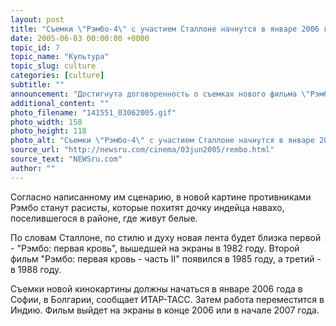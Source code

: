 ```yaml
---
layout: post
title: "Съемки \"Рэмбо-4\" с участием Сталлоне начнутся в январе 2006 года"
date: 2005-06-03 00:00:00 +0000
topic_id: 7
topic_name: "Культура"
topic_slug: culture
categories: [culture]
subtitle: ""
announcement: "Достигнута договоренность о съемках нового фильма \"Рэмбо-4\", главную роль в котором сыграет известный актер 50-летний Сильвестр Сталлоне."
additional_content: ""
photo_filename: "141551_03062005.gif"
photo_width: 158
photo_height: 118
photo_alt: "Съемки \"Рэмбо-4\" с участием Сталлоне начнутся в январе 2006 года"
source_url: "http://newsru.com/cinema/03jun2005/rembo.html"
source_text: "NEWSru.com"
author: ""
---
```

Согласно написанному им сценарию, в новой картине противниками Рэмбо станут расисты, которые похитят дочку индейца навахо, поселившегося в районе, где живут белые.

По словам Сталлоне, по стилю и духу новая лента будет близка первой - "Рэмбо: первая кровь", вышедшей на экраны в 1982 году. Второй фильм "Рэмбо: первая кровь - часть II" появился в 1985 году, а третий - в 1988 году.

Съемки новой кинокартины должны начаться в январе 2006 года в Софии, в Болгарии, сообщает ИТАР-ТАСС. Затем работа переместится в Индию. Фильм выйдет на экраны в конце 2006 или в начале 2007 года.
